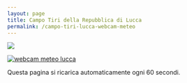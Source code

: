 ```yaml
---
layout: page
title: Campo Tiri della Repubblica di Lucca
permalink: /campo-tiri-lucca-webcam-meteo
---
```


<a href="https://app.weathercloud.net/d2006007711"><img src="https://app.weathercloud.net/device/sticker/2006007711"></a>

<a href="https://consanpaolino.s3.fr-par.scw.cloud/campotiro.jpg"><img src="https://consanpaolino.s3.fr-par.scw.cloud/campotiro.jpg" alt="webcam meteo lucca"></a>

<script type="text/javascript">
 setTimeout(function(){ location.reload(); }, 60000);
</script>

Questa pagina si ricarica automaticamente ogni 60 secondi.
